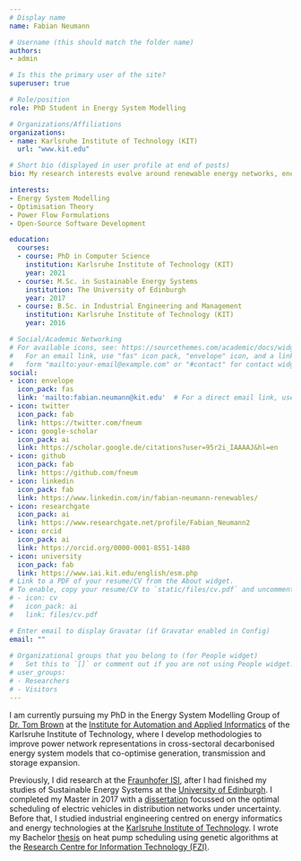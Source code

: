 ```yaml
---
# Display name
name: Fabian Neumann

# Username (this should match the folder name)
authors:
- admin

# Is this the primary user of the site?
superuser: true

# Role/position
role: PhD Student in Energy System Modelling

# Organizations/Affiliations
organizations:
- name: Karlsruhe Institute of Technology (KIT)
  url: "www.kit.edu"

# Short bio (displayed in user profile at end of posts)
bio: My research interests evolve around renewable energy networks, energy system modelling, sector coupling, large-scale optimisation and energy technologies.

interests:
- Energy System Modelling
- Optimisation Theory
- Power Flow Formulations
- Open-Source Software Development

education:
  courses:
  - course: PhD in Computer Science
    institution: Karlsruhe Institute of Technology (KIT)
    year: 2021
  - course: M.Sc. in Sustainable Energy Systems
    institution: The University of Edinburgh
    year: 2017
  - course: B.Sc. in Industrial Engineering and Management
    institution: Karlsruhe Institute of Technology (KIT)
    year: 2016

# Social/Academic Networking
# For available icons, see: https://sourcethemes.com/academic/docs/widgets/#icons
#   For an email link, use "fas" icon pack, "envelope" icon, and a link in the
#   form "mailto:your-email@example.com" or "#contact" for contact widget.
social:
- icon: envelope
  icon_pack: fas
  link: 'mailto:fabian.neumann@kit.edu'  # For a direct email link, use "mailto:test@example.org".
- icon: twitter
  icon_pack: fab
  link: https://twitter.com/fneum
- icon: google-scholar
  icon_pack: ai
  link: https://scholar.google.de/citations?user=95r2i_IAAAAJ&hl=en
- icon: github
  icon_pack: fab
  link: https://github.com/fneum
- icon: linkedin
  icon_pack: fab
  link: https://www.linkedin.com/in/fabian-neumann-renewables/
- icon: researchgate
  icon_pack: ai
  link: https://www.researchgate.net/profile/Fabian_Neumann2
- icon: orcid
  icon_pack: ai
  link: https://orcid.org/0000-0001-8551-1480
- icon: university
  icon_pack: fab
  link: https://www.iai.kit.edu/english/esm.php
# Link to a PDF of your resume/CV from the About widget.
# To enable, copy your resume/CV to `static/files/cv.pdf` and uncomment the lines below.  
# - icon: cv
#   icon_pack: ai
#   link: files/cv.pdf

# Enter email to display Gravatar (if Gravatar enabled in Config)
email: ""
  
# Organizational groups that you belong to (for People widget)
#   Set this to `[]` or comment out if you are not using People widget.  
# user_groups:
# - Researchers
# - Visitors
---
```


I am currently pursuing my PhD in the Energy System Modelling Group of [Dr. Tom Brown](https://nworbmot.org/) at the [Institute for Automation and Applied Informatics](https://www.iai.kit.edu/) of the Karlsruhe Institute of Technology, where I develop methodologies to improve power network representations in cross-sectoral decarbonised energy system models that co-optimise generation, transmission and storage expansion.

Previously, I did research at the [Fraunhofer ISI](https://www.isi.fraunhofer.de/), after I had finished my studies of Sustainable Energy Systems at the [University of Edinburgh](https://www.eng.ed.ac.uk/studying/postgraduate/msc-taught/msc-sustainable-energy-systems). I completed my Master in 2017 with a [dissertation](https://doi.org/10.13140/RG.2.2.13347.96805) focussed on the optimal scheduling of electric vehicles in distribution networks under uncertainty. Before that, I studied industrial engineering centred on energy informatics and energy technologies at the [Karlsruhe Institute of Technology](https://www.wiwi.kit.edu/english/studiengangWiingBSc.php). I wrote my Bachelor [thesis](https://doi.org/10.13140/RG.2.2.20058.85440) on heat pump scheduling using genetic algorithms at the [Research Centre for Information Technology (FZI)](https://www.fzi.de/en/about-us/organisation/research-divisions/ispe/?contentId_=2257).